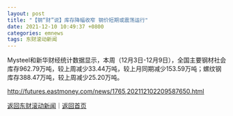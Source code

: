 ```yaml
---
layout: post
title: "【钢“财”说】库存降幅收窄 钢价短期或震荡运行"
date: 2021-12-10 10:49:37 +0800
categories: emnews
tags: 东财滚动新闻
---
```


Mysteel和新华财经统计数据显示，本周（12月3日-12月9日），全国主要钢材社会库存962.79万吨，较上周减少33.44万吨，较上月同期减少153.59万吨；螺纹钢库存388.47万吨，较上周减少25.20万吨。

<http://futures.eastmoney.com/news/1765,202112102209587650.html>

[返回东财滚动新闻](//finews.withounder.com/emnews/)｜[返回首页](//finews.withounder.com/)